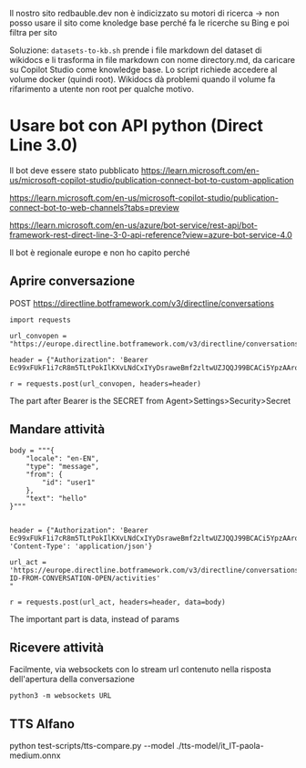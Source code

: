 Il nostro sito redbauble.dev non è indicizzato su motori di ricerca -> non posso usare il sito come knoledge base perché fa le ricerche su Bing e poi filtra per sito

Soluzione: `datasets-to-kb.sh` prende i file markdown del dataset di wikidocs e li trasforma in file markdown con nome directory.md, da caricare su Copilot Studio come knowledge base.
Lo script richiede accedere al volume docker (quindi root). Wikidocs dà problemi quando il volume fa rifarimento a utente non root per qualche motivo.

# Usare bot con API python (Direct Line 3.0)

Il bot deve essere stato pubblicato https://learn.microsoft.com/en-us/microsoft-copilot-studio/publication-connect-bot-to-custom-application

https://learn.microsoft.com/en-us/microsoft-copilot-studio/publication-connect-bot-to-web-channels?tabs=preview


https://learn.microsoft.com/en-us/azure/bot-service/rest-api/bot-framework-rest-direct-line-3-0-api-reference?view=azure-bot-service-4.0

Il bot è regionale europe e non ho capito perché


## Aprire conversazione

POST https://directline.botframework.com/v3/directline/conversations

```
import requests

url_convopen = "https://europe.directline.botframework.com/v3/directline/conversations"

header = {"Authorization": 'Bearer Ec99xFUkF1i7cR8m5TLtPokIlKXvLNdCxIYyDsraweBmf2zltwUZJQQJ99BCACi5YpzAArohAAABAZBSECEz.IpVjYOfmWMOQOHYGdH4G16pGKUArN1pEpAGJebfBjSrKI71E6ZhDJQQJ99BCACi5YpzAArohAAABAZBSMCrh'}

r = requests.post(url_convopen, headers=header)
```

The part after Bearer is the SECRET from Agent>Settings>Security>Secret


## Mandare attività

```
body = """{
    "locale": "en-EN",
    "type": "message",
    "from": {
        "id": "user1"
    },
    "text": "hello"
}"""


header = {"Authorization": 'Bearer Ec99xFUkF1i7cR8m5TLtPokIlKXvLNdCxIYyDsraweBmf2zltwUZJQQJ99BCACi5YpzAArohAAABAZBSECEz.IpVjYOfmWMOQOHYGdH4G16pGKUArN1pEpAGJebfBjSrKI71E6ZhDJQQJ99BCACi5YpzAArohAAABAZBSMCrh', 'Content-Type': 'application/json'}

url_act = 'https://europe.directline.botframework.com/v3/directline/conversations/CONV-ID-FROM-CONVERSATION-OPEN/activities'
"

r = requests.post(url_act, headers=header, data=body)
```

The important part is data, instead of params


## Ricevere attività
Facilmente, via websockets con lo stream url contenuto nella risposta dell'apertura della conversazione

```python3 -m websockets URL```

## TTS Alfano
python test-scripts/tts-compare.py --model ./tts-model/it_IT-paola-medium.onnx


